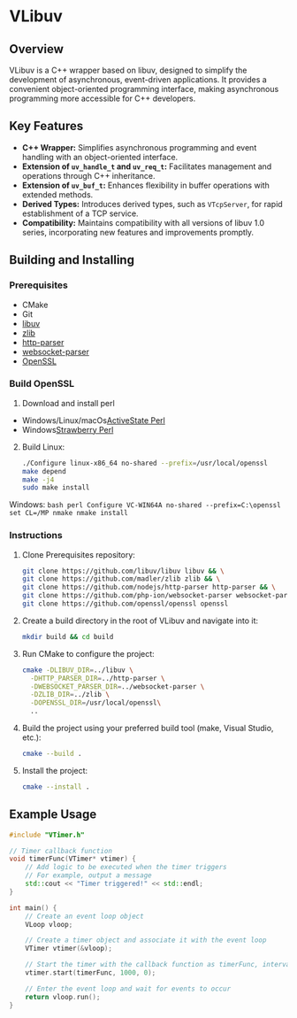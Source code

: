 # VLibuv

## Overview

VLibuv is a C++ wrapper based on libuv, designed to simplify the development of asynchronous, event-driven applications. It provides a convenient object-oriented programming interface, making asynchronous programming more accessible for C++ developers.

## Key Features

- **C++ Wrapper:** Simplifies asynchronous programming and event handling with an object-oriented interface.
- **Extension of `uv_handle_t` and `uv_req_t`:** Facilitates management and operations through C++ inheritance.
- **Extension of `uv_buf_t`:** Enhances flexibility in buffer operations with extended methods.
- **Derived Types:** Introduces derived types, such as `VTcpServer`, for rapid establishment of a TCP service.
- **Compatibility:** Maintains compatibility with all versions of libuv 1.0 series, incorporating new features and improvements promptly.

## Building and Installing

### Prerequisites

- CMake
- Git
- [libuv](https://github.com/libuv/libuv)
- [zlib](https://github.com/madler/zlib)
- [http-parser](https://github.com/nodejs/http-parser)
- [websocket-parser](https://github.com/php-ion/websocket-parser)
- [OpenSSL](https://github.com/openssl/openssl)

### Build OpenSSL
1. Download and install perl
- Windows/Linux/macOs[ActiveState Perl](https://www.activestate.com/products/perl/)
- Windows[Strawberry Perl](http://strawberryperl.com/)

2. Build
Linux:
    ```bash
    ./Configure linux-x86_64 no-shared --prefix=/usr/local/openssl
    make depend
    make -j4
    sudo make install
    ```

Windows:
    ```bash
    perl Configure VC-WIN64A no-shared --prefix=C:\openssl
    set CL=/MP
    nmake
    nmake install
    ```

### Instructions

1. Clone Prerequisites repository:

    ```bash
    git clone https://github.com/libuv/libuv libuv && \
    git clone https://github.com/madler/zlib zlib && \
    git clone https://github.com/nodejs/http-parser http-parser && \
    git clone https://github.com/php-ion/websocket-parser websocket-parser && \
    git clone https://github.com/openssl/openssl openssl
    ```

2. Create a build directory in the root of VLibuv and navigate into it:

    ```bash
    mkdir build && cd build
    ```

3. Run CMake to configure the project:

    ```bash
    cmake -DLIBUV_DIR=../libuv \
      -DHTTP_PARSER_DIR=../http-parser \
      -DWEBSOCKET_PARSER_DIR=../websocket-parser \
      -DZLIB_DIR=../zlib \
      -DOPENSSL_DIR=/usr/local/openssl\
      ..
    ```

4. Build the project using your preferred build tool (make, Visual Studio, etc.):

    ```bash
    cmake --build .
    ```

5. Install the project:

    ```bash
    cmake --install .
    ```

## Example Usage

```cpp
#include "VTimer.h"

// Timer callback function
void timerFunc(VTimer* vtimer) {
    // Add logic to be executed when the timer triggers
    // For example, output a message
    std::cout << "Timer triggered!" << std::endl;
}

int main() {
    // Create an event loop object
    VLoop vloop;

    // Create a timer object and associate it with the event loop
    VTimer vtimer(&vloop);

    // Start the timer with the callback function as timerFunc, interval of 1000 milliseconds, and repeat count of 0 for unlimited repeats
    vtimer.start(timerFunc, 1000, 0);

    // Enter the event loop and wait for events to occur
    return vloop.run();
}
